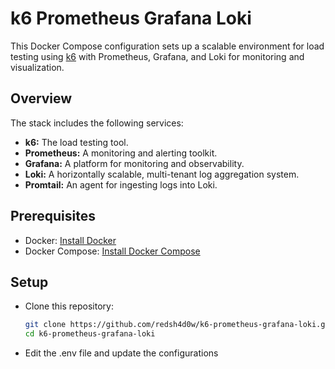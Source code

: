 # k6 Prometheus Grafana Loki

This Docker Compose configuration sets up a scalable environment for load testing using [k6](https://k6.io/) with Prometheus, Grafana, and Loki for monitoring and visualization.

## Overview

The stack includes the following services:

- **k6:** The load testing tool.
- **Prometheus:** A monitoring and alerting toolkit.
- **Grafana:** A platform for monitoring and observability.
- **Loki:** A horizontally scalable, multi-tenant log aggregation system.
- **Promtail:** An agent for ingesting logs into Loki.

## Prerequisites

- Docker: [Install Docker](https://docs.docker.com/get-docker/)
- Docker Compose: [Install Docker Compose](https://docs.docker.com/compose/install/)

## Setup

- Clone this repository:

   ```bash
   git clone https://github.com/redsh4d0w/k6-prometheus-grafana-loki.git
   cd k6-prometheus-grafana-loki
   ```

- Edit the .env file and update the configurations
